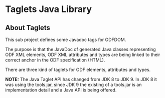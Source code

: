 # Taglets Java Library

## About Taglets

This sub project defines some Javadoc tags for ODFDOM. 

The purpose is that the JavaDoc of generated Java classes representing ODF XML elements, 
ODF XML attributes and types are being linked to their correct anchor in the ODF 
specification (HTML).

There are three kind of taglets for ODF elements, attributes and types.

**NOTE:** 
The Java Taglet API has changed from JDK 8 to JDK 9. 
In JDK 8 it was using the tools.jar, since JDK 9 the existing of a tools.jar is an implementation detail and a Java API is being offered.

